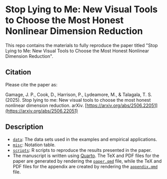 # Stop Lying to Me: New Visual Tools to Choose the Most Honest Nonlinear Dimension Reduction

This repo contains the materials to fully reproduce the paper titled "Stop Lying to Me: New Visual Tools to Choose the Most Honest Nonlinear Dimension Reduction".

## Citation

Please cite the paper as:

Gamage, J. P., Cook, D., Harrison, P., Lydeamore, M., & Talagala, T. S. (2025). Stop lying to me: New visual tools to choose the most honest nonlinear dimension reduction. arXiv. [https://arxiv.org/abs/2506.22051](https://arxiv.org/abs/2506.22051)

## Description

- [`data`](data): The data sets used in the examples and empirical applications.
- [`misc`](misc): Notation table.
- [`scripts`](scripts): R scripts to reproduce the results presented in the paper.
- The manuscript is written using [Quarto](https://quarto.org/). The TeX and PDF files for the paper are generated by rendering the [`paper.qmd`](paper.qmd) file, while the TeX and PDF files for the appendix are created by rendering the [`appendix.qmd`](appendix.qmd) file.
